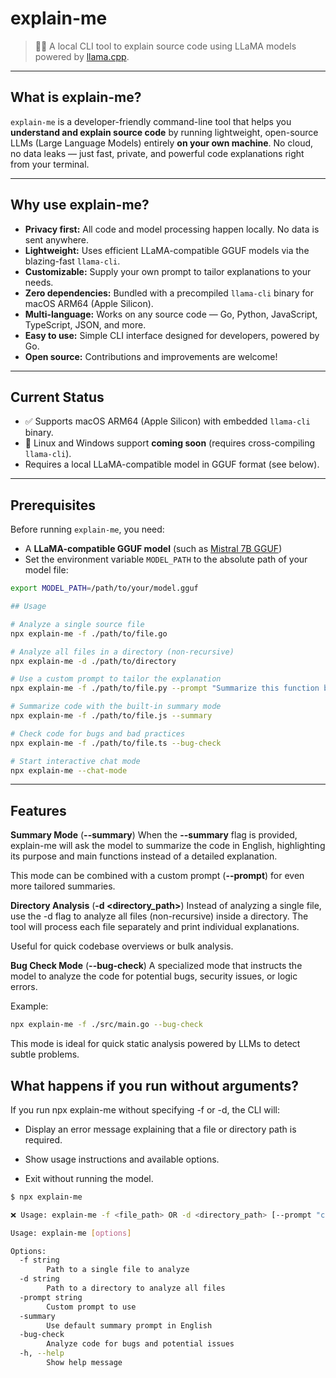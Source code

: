 # explain-me

> 🧠🚀 A local CLI tool to explain source code using LLaMA models powered by [llama.cpp](https://github.com/ggerganov/llama.cpp).

---

## What is explain-me?

`explain-me` is a developer-friendly command-line tool that helps you **understand and explain source code** by running lightweight, open-source LLMs (Large Language Models) entirely **on your own machine**. No cloud, no data leaks — just fast, private, and powerful code explanations right from your terminal.

---

## Why use explain-me?

- **Privacy first:** All code and model processing happen locally. No data is sent anywhere.
- **Lightweight:** Uses efficient LLaMA-compatible GGUF models via the blazing-fast `llama-cli`.
- **Customizable:** Supply your own prompt to tailor explanations to your needs.
- **Zero dependencies:** Bundled with a precompiled `llama-cli` binary for macOS ARM64 (Apple Silicon).
- **Multi-language:** Works on any source code — Go, Python, JavaScript, TypeScript, JSON, and more.
- **Easy to use:** Simple CLI interface designed for developers, powered by Go.
- **Open source:** Contributions and improvements are welcome!

---

## Current Status

- ✅ Supports macOS ARM64 (Apple Silicon) with embedded `llama-cli` binary.
- 🚧 Linux and Windows support **coming soon** (requires cross-compiling `llama-cli`).
- Requires a local LLaMA-compatible model in GGUF format (see below).

---

## Prerequisites

Before running `explain-me`, you need:

- A **LLaMA-compatible GGUF model** (such as [Mistral 7B GGUF](https://huggingface.co/TheBloke/phi-2-GGUF/tree/main))
- Set the environment variable `MODEL_PATH` to the absolute path of your model file:

```bash
export MODEL_PATH=/path/to/your/model.gguf

## Usage

# Analyze a single source file
npx explain-me -f ./path/to/file.go

# Analyze all files in a directory (non-recursive)
npx explain-me -d ./path/to/directory

# Use a custom prompt to tailor the explanation
npx explain-me -f ./path/to/file.py --prompt "Summarize this function briefly:"

# Summarize code with the built-in summary mode
npx explain-me -f ./path/to/file.js --summary

# Check code for bugs and bad practices
npx explain-me -f ./path/to/file.ts --bug-check

# Start interactive chat mode
npx explain-me --chat-mode
```
---

## Features

**Summary Mode** (**--summary**)
When the **--summary** flag is provided, explain-me will ask the model to summarize the code in English, highlighting its purpose and main functions instead of a detailed explanation.

This mode can be combined with a custom prompt (**--prompt**) for even more tailored summaries.

**Directory Analysis** (**-d <directory_path>**)
Instead of analyzing a single file, use the -d flag to analyze all files (non-recursive) inside a directory. The tool will process each file separately and print individual explanations.

Useful for quick codebase overviews or bulk analysis.

**Bug Check Mode** (**--bug-check**)
A specialized mode that instructs the model to analyze the code for potential bugs, security issues, or logic errors.

Example:
```bash
npx explain-me -f ./src/main.go --bug-check
```
This mode is ideal for quick static analysis powered by LLMs to detect subtle problems.

## What happens if you run without arguments?

If you run npx explain-me without specifying -f or -d, the CLI will:

- Display an error message explaining that a file or directory path is required.

- Show usage instructions and available options.

- Exit without running the model.

```bash
$ npx explain-me

❌ Usage: explain-me -f <file_path> OR -d <directory_path> [--prompt "custom prompt"] [--summary] [--bug-check] [--chat-mode]

Usage: explain-me [options]

Options:
  -f string
        Path to a single file to analyze
  -d string
        Path to a directory to analyze all files
  -prompt string
        Custom prompt to use
  -summary
        Use default summary prompt in English
  -bug-check
        Analyze code for bugs and potential issues
  -h, --help
        Show help message
```
